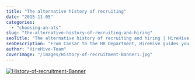 ```yaml
---
title: "The alternative history of recruiting"
date: "2015-11-05"
categories:
  - "choosing-an-ats"
slug: "the-alternative-history-of-recruiting-and-hiring"
seoTitle: "The alternative history of recruiting and hiring | HireHive ATS"
seoDescription: "From Caesar to the HR Department, HireHive guides you through the sometimes turbulent history of recruitment and job hunting."
author: "HireHive-Team"
coverImage: "/images/History-of-recruitment-Banner1.jpg"
---
```


[![History-of-recruitment-Banner](/images/History-of-recruitment-Banner.jpg)](http://hirehive.io/wp-content/uploads/sites/1/2015/11/History-of-recruitment-Banner.jpg)
